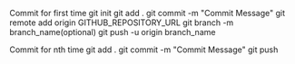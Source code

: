 Commit for first time
git init
git add .
git commit -m "Commit Message"
git remote add origin GITHUB_REPOSITORY_URL
git branch -m branch_name(optional)
git push -u origin branch_name

Commit for nth time
git add .
git commit -m "Commit Message"
git push

